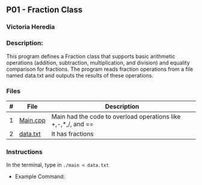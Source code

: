 ## P01 - Fraction Class
### Victoria Heredia
### Description:
This program defines a Fraction class that supports basic arithmetic operations (addition, subtraction, multiplication, and division) and equality comparison for fractions. The program reads fraction operations from a file named data.txt and outputs the results of these operations.



### Files

|   #   | File             | Description                                        |
| :---: | ---------------- | -------------------------------------------------- |
|   1   | [Main.cpp](./main.cpp)         | Main had the code to overload operations like +,-,*,/, and ==      |
|   2   | [data.txt](./data.txt)| It has fractions        |

### Instructions
In the terminal, type in `./main < data.txt`

- Example Command:
    
